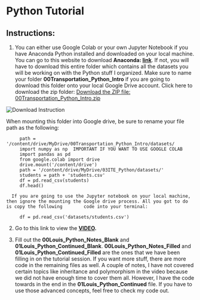 # Python Tutorial

## Instructions:
  1. You can either use Google Colab or your own Jupyter Notebook if you have Anaconda Python installed and downloaded on your local machine. You can go to this website to download **Anaconda: [link](https://www.anaconda.com/download)**. If not, you will have to download this entire folder which contains all the datasets you will be working on with the Python stuff I organized. Make sure to name your folder **00Transportation_Python_Intro** if you are going to download this folder onto your local Google Drive account. Click here to download the zip folder: [Download the ZIP file: 00Transportation_Python_Intro.zip](https://github.com/lotlouischoitslab/Computational_Transportation_Science/blob/main/00Transportation_Python_Intro/00Transportation_Python_Intro.zip)

![Download Instruction](URL)


When mounting this folder into Google drive, be sure to rename your file path as the following:

         path = '/content/drive/MyDrive/00Transportation_Python_Intro/datasets/
         import numpy as np  IMPORTANT IF YOU WANT TO USE GOOGLE COLAB
         import pandas as pd 
         from google.colab import drive
         drive.mount('/content/drive')
         path = '/content/drive/MyDrive/03ITE_Python/datasets/'
         students = path + 'students.csv'
         df = pd.read_csv(students)
         df.head()

      If you are going to use the Jupyter notebook on your local machine, then ignore the mounting the Google drive process. All you got to do is copy the following        code into your terminal:
  
         df = pd.read_csv('datasets/students.csv')

  2. Go to this link to view the **[VIDEO](https://www.canva.com/design/DAFtbdwJChQ/_dMqvxLOOUMN5jlvxX9eHQ/edit?utm_content=DAFtbdwJChQ&utm_campaign=designshare&utm_medium=link2&utm_source=sharebutton).**
  
  3. Fill out the **00Louis_Python_Notes_Blank** and **01Louis_Python_Continued_Blank**. **00Louis_Python_Notes_Filled** and **01Louis_Python_Continued_Filled** are the ones that we have been filling in on the tutorial session. If you want more stuff, there are more code in the remaining files as well.  A couple of notes, I have not covered certain topics like inheritance and polymorphism in the video because we did not have enough time to cover them all. However, I have the code towards in the end in the **01Louis_Python_Continued** file. If you have to use those advanced concepts, feel free to check my code out. 
